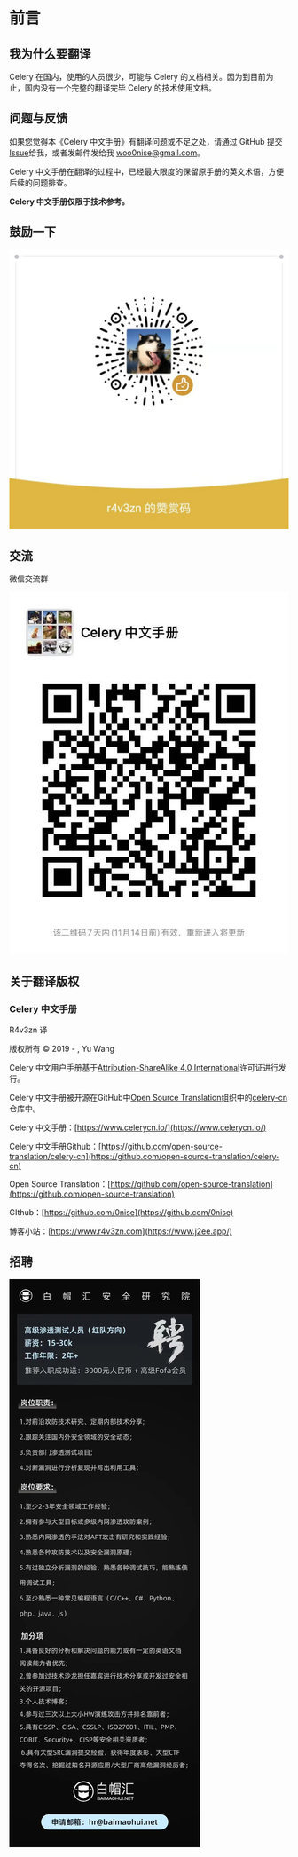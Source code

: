 # 前言

## 我为什么要翻译

Celery 在国内，使用的人员很少，可能与 Celery 的文档相关。因为到目前为止，国内没有一个完整的翻译完毕 Celery 的技术使用文档。

## 问题与反馈

如果您觉得本《Celery 中文手册》有翻译问题或不足之处，请通过 GitHub 提交[Issue](https://github.com/open-source-translation/celery-cn/issues)给我，或者发邮件发给我 woo0nise@gmail.com。

Celery 中文手册在翻译的过程中，已经最大限度的保留原手册的英文术语，方便后续的问题排查。

**Celery 中文手册仅限于技术参考。**

## 鼓励一下

![&#x5FAE;&#x4FE1;&#x8D5E;&#x8D4F;&#x7801;](.gitbook/assets/wechatimg73.jpeg)

## 交流

微信交流群

![](.gitbook/assets/wechatimg245.jpeg)

## 关于翻译版权

### Celery 中文手册

R4v3zn 译

版权所有 © 2019 - , Yu Wang

Celery 中文用户手册基于[Attribution-ShareAlike 4.0 International](https://creativecommons.org/licenses/by-sa/4.0/legalcode)许可证进行发行。

Celery 中文手册被开源在GitHub中[Open Source Translation](https://github.com/open-source-translation)组织中的[celery-cn](https://github.com/open-source-translation/celery-cn)仓库中。

Celery 中文手册：[https://www.celerycn.io/](https://www.celerycn.io/)

Celery 中文手册Github：[https://github.com/open-source-translation/celery-cn](https://github.com/open-source-translation/celery-cn)

Open Source Translation：[https://github.com/open-source-translation](https://github.com/open-source-translation)

GIthub：[https://github.com/0nise](https://github.com/0nise)

博客小站：[https://www.r4v3zn.com](https://www.j2ee.app/)

## 招聘

![](.gitbook/assets/wechatimg933.jpeg)


